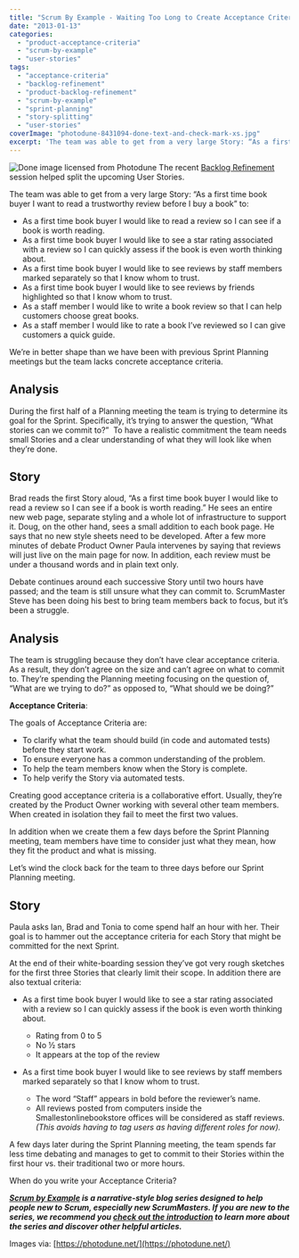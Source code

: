 ```yaml
---
title: "Scrum By Example - Waiting Too Long to Create Acceptance Criteria"
date: "2013-01-13"
categories: 
  - "product-acceptance-criteria"
  - "scrum-by-example"
  - "user-stories"
tags: 
  - "acceptance-criteria"
  - "backlog-refinement"
  - "product-backlog-refinement"
  - "scrum-by-example"
  - "sprint-planning"
  - "story-splitting"
  - "user-stories"
coverImage: "photodune-8431094-done-text-and-check-mark-xs.jpg"
excerpt: 'The team was able to get from a very large Story: “As a first time book buyer I want to'
---
```


![Done image licensed from Photodune](src/content/blog/creating-acceptance-criteria-waiting-too-long/images/photodune-8431094-done-text-and-check-mark-xs.jpg) The recent [Backlog Refinement](/blog/scrummaster-tales-story-splitting-fun.html) session helped split the upcoming User Stories.

The team was able to get from a very large Story: “As a first time book buyer I want to read a trustworthy review before I buy a book” to:

- As a first time book buyer I would like to read a review so I can see if a book is worth reading.
- As a first time book buyer I would like to see a star rating associated with a review so I can quickly assess if the book is even worth thinking about.
- As a first time book buyer I would like to see reviews by staff members marked separately so that I know whom to trust.
- As a first time book buyer I would like to see reviews by friends highlighted so that I know whom to trust.
- As a staff member I would like to write a book review so that I can help customers choose great books.
- As a staff member I would like to rate a book I’ve reviewed so I can give customers a quick guide.

We’re in better shape than we have been with previous Sprint Planning meetings but the team lacks concrete acceptance criteria.

## Analysis

During the first half of a Planning meeting the team is trying to determine its goal for the Sprint. Specifically, it’s trying to answer the question, “What stories can we commit to?”  To have a realistic commitment the team needs small Stories and a clear understanding of what they will look like when they’re done.

## Story

Brad reads the first Story aloud, “As a first time book buyer I would like to read a review so I can see if a book is worth reading.” He sees an entire new web page, separate styling and a whole lot of infrastructure to support it. Doug, on the other hand, sees a small addition to each book page. He says that no new style sheets need to be developed. After a few more minutes of debate Product Owner Paula intervenes by saying that reviews will just live on the main page for now. In addition, each review must be under a thousand words and in plain text only.

Debate continues around each successive Story until two hours have passed; and the team is still unsure what they can commit to. ScrumMaster Steve has been doing his best to bring team members back to focus, but it’s been a struggle.

## Analysis

The team is struggling because they don’t have clear acceptance criteria. As a result, they don’t agree on the size and can’t agree on what to commit to. They’re spending the Planning meeting focusing on the question of, “What are we trying to do?” as opposed to, “What should we be doing?”

**Acceptance Criteria**:

The goals of Acceptance Criteria are:

- To clarify what the team should build (in code and automated tests) before they start work.
- To ensure everyone has a common understanding of the problem.
- To help the team members know when the Story is complete.
- To help verify the Story via automated tests.

Creating good acceptance criteria is a collaborative effort. Usually, they’re created by the Product Owner working with several other team members. When created in isolation they fail to meet the first two values.

In addition when we create them a few days before the Sprint Planning meeting, team members have time to consider just what they mean, how they fit the product and what is missing.

Let’s wind the clock back for the team to three days before our Sprint Planning meeting.

## Story

Paula asks Ian, Brad and Tonia to come spend half an hour with her. Their goal is to hammer out the acceptance criteria for each Story that might be committed for the next Sprint.

At the end of their white-boarding session they’ve got very rough sketches for the first three Stories that clearly limit their scope. In addition there are also textual criteria:

- As a first time book buyer I would like to see a star rating associated with a review so I can quickly assess if the book is even worth thinking about.
    - Rating from 0 to 5
    - No ½ stars
    - It appears at the top of the review

- As a first time book buyer I would like to see reviews by staff members marked separately so that I know whom to trust.
    - The word “Staff” appears in bold before the reviewer’s name.
    - All reviews posted from computers inside the Smallestonlinebookstore offices will be considered as staff reviews. _(This avoids having to tag users as having different roles for now)._

A few days later during the Sprint Planning meeting, the team spends far less time debating and manages to get to commit to their Stories within the first hour vs. their traditional two or more hours.

When do you write your Acceptance Criteria?

_**[Scrum by Example](/blog/category/scrum-by-example) is a narrative-style blog series designed to help people new to Scrum, especially new ScrumMasters. If you are new to the series, we recommend you [check out the introduction](/blog/scrum-by-example.html) to learn more about the series and discover other helpful articles.**_

Images via: [https://photodune.net/](https://photodune.net/)
